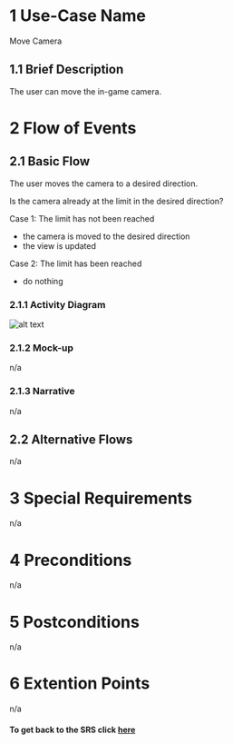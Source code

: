 # 1 Use-Case Name

Move Camera

## 1.1 Brief Description

The user can move the in-game camera.

# 2 Flow of Events

## 2.1 Basic Flow

The user moves the camera to a desired direction.

Is the camera already at the limit in the desired direction?

Case 1: The limit has not been reached

- the camera is moved to the desired direction
- the view is updated

Case 2: The limit has been reached

- do nothing

### 2.1.1 Activity Diagram

![alt text][ActivityDiagram]

[ActivityDiagram]: https://github.com/SlaxXxX/tinfb4se/blob/master/projectFiles/useCases/moveCameraAD.png "Activity Diagram"

### 2.1.2 Mock-up

n/a

### 2.1.3 Narrative

n/a

## 2.2 Alternative Flows

n/a

# 3 Special Requirements

n/a

# 4 Preconditions

n/a

# 5 Postconditions

n/a

# 6 Extention Points

n/a

#### To get back to the SRS click [here](https://github.com/SlaxXxX/tinfb4se/blob/master/projectFiles/SoftwareRequirementsSpecification.md)
